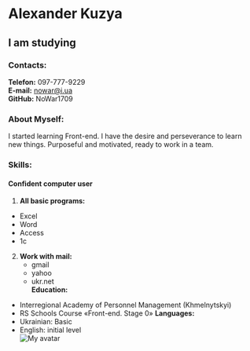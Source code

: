 # Alexander Kuzya
## I am studying
### Contacts:
**Telefon:** 097-777-9229  
**E-mail:** nowar@i.ua  
**GitHub:** NoWar1709  
### About Myself:
I started learning Front-end. I have the desire and perseverance to learn new things. Purposeful and motivated, ready to work in a team.  
### Skills:
#### Confident computer user
1.  **All basic programs:**
   - Excel
   - Word
   - Access
   - 1c
2. **Work with mail:**
   - gmail
   - yahoo
   - ukr.net  
**Education:**
- Interregional Academy of Personnel Management (Khmelnytskyi)
- RS Schools Course «Front-end. Stage 0»
**Languages:**
 - Ukrainian: Basic
 - English: initial level  
![My avatar](https://ic.pics.livejournal.com/tanjand/44781189/95461836/95461836_original.jpg)
